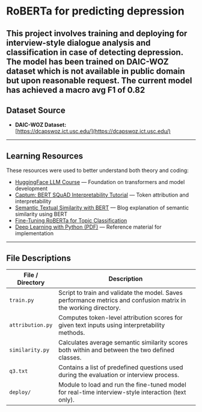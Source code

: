 # RoBERTa for predicting depression

This project involves training and deploying for interview-style dialogue analysis and classification in case of detecting depression.
The model has been trained on DAIC-WOZ dataset which is not available in public domain but upon reasonable request.
The current model has achieved a macro avg F1 of 0.82 
---

## Dataset Source

- **DAIC-WOZ Dataset:**  
  [https://dcapswoz.ict.usc.edu/](https://dcapswoz.ict.usc.edu/)  
---

## Learning Resources

These resources were used to better understand both theory and coding:

- [HuggingFace LLM Course](https://huggingface.co/learn/llm-course/chapter0/1?fw=pt) — Foundation on transformers and model development  
- [Captum: BERT SQuAD Interpretability Tutorial](https://captum.ai/tutorials/Bert_SQUAD_Interpret) — Token attribution and interpretability  
- [Semantic Textual Similarity with BERT](https://medium.com/@Mustafa77/semantic-textual-similarity-with-bert-e10355ed6afa) — Blog explanation of semantic similarity using BERT  
- [Fine-Tuning RoBERTa for Topic Classification](https://achimoraites.medium.com/fine-tuning-roberta-for-topic-classification-with-hugging-face-transformers-and-datasets-library-c6f8432d0820)  
- [Deep Learning with Python (PDF)](https://sourestdeeds.github.io/pdf/Deep%20Learning%20with%20Python.pdf) — Reference material for implementation  

---

## File Descriptions

| File / Directory     | Description |
|----------------------|-------------|
| `train.py`           | Script to train and validate the model. Saves performance metrics and confusion matrix in the working directory. |
| `attribution.py`     | Computes token-level attribution scores for given text inputs using interpretability methods. |
| `similarity.py`      | Calculates average semantic similarity scores both within and between the two defined classes. |
| `q3.txt`             | Contains a list of predefined questions used during the evaluation or interview process. |
| `deploy/`            | Module to load and run the fine-tuned model for real-time interview-style interaction (text only). |
